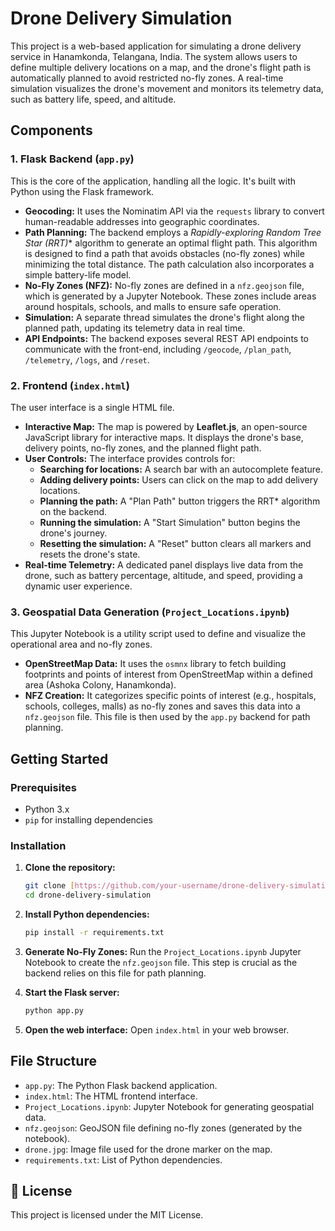 # Drone Delivery Simulation

This project is a web-based application for simulating a drone delivery service in Hanamkonda, Telangana, India. The system allows users to define multiple delivery locations on a map, and the drone's flight path is automatically planned to avoid restricted no-fly zones. A real-time simulation visualizes the drone's movement and monitors its telemetry data, such as battery life, speed, and altitude.

##  Components

### 1. Flask Backend (`app.py`)
This is the core of the application, handling all the logic. It's built with Python using the Flask framework.

- **Geocoding:** It uses the Nominatim API via the `requests` library to convert human-readable addresses into geographic coordinates.
- **Path Planning:** The backend employs a **Rapidly-exploring Random Tree Star (RRT*)** algorithm to generate an optimal flight path. This algorithm is designed to find a path that avoids obstacles (no-fly zones) while minimizing the total distance. The path calculation also incorporates a simple battery-life model.
- **No-Fly Zones (NFZ):** No-fly zones are defined in a `nfz.geojson` file, which is generated by a Jupyter Notebook. These zones include areas around hospitals, schools, and malls to ensure safe operation.
- **Simulation:** A separate thread simulates the drone's flight along the planned path, updating its telemetry data in real time.
- **API Endpoints:** The backend exposes several REST API endpoints to communicate with the front-end, including `/geocode`, `/plan_path`, `/telemetry`, `/logs`, and `/reset`.

### 2. Frontend (`index.html`)
The user interface is a single HTML file.

- **Interactive Map:** The map is powered by **Leaflet.js**, an open-source JavaScript library for interactive maps. It displays the drone's base, delivery points, no-fly zones, and the planned flight path.
- **User Controls:** The interface provides controls for:
  - **Searching for locations:** A search bar with an autocomplete feature.
  - **Adding delivery points:** Users can click on the map to add delivery locations.
  - **Planning the path:** A "Plan Path" button triggers the RRT* algorithm on the backend.
  - **Running the simulation:** A "Start Simulation" button begins the drone's journey.
  - **Resetting the simulation:** A "Reset" button clears all markers and resets the drone's state.
- **Real-time Telemetry:** A dedicated panel displays live data from the drone, such as battery percentage, altitude, and speed, providing a dynamic user experience.

### 3. Geospatial Data Generation (`Project_Locations.ipynb`)
This Jupyter Notebook is a utility script used to define and visualize the operational area and no-fly zones.

- **OpenStreetMap Data:** It uses the `osmnx` library to fetch building footprints and points of interest from OpenStreetMap within a defined area (Ashoka Colony, Hanamkonda).
- **NFZ Creation:** It categorizes specific points of interest (e.g., hospitals, schools, colleges, malls) as no-fly zones and saves this data into a `nfz.geojson` file. This file is then used by the `app.py` backend for path planning.

##  Getting Started

### Prerequisites
- Python 3.x
- `pip` for installing dependencies

### Installation

1.  **Clone the repository:**
    ```bash
    git clone [https://github.com/your-username/drone-delivery-simulation.git](https://github.com/your-username/drone-delivery-simulation.git)
    cd drone-delivery-simulation
    ```

2.  **Install Python dependencies:**
    ```bash
    pip install -r requirements.txt
    ```

3.  **Generate No-Fly Zones:**
    Run the `Project_Locations.ipynb` Jupyter Notebook to create the `nfz.geojson` file. This step is crucial as the backend relies on this file for path planning.

4.  **Start the Flask server:**
    ```bash
    python app.py
    ```

5.  **Open the web interface:**
    Open `index.html` in your web browser.

## File Structure

- `app.py`: The Python Flask backend application.
- `index.html`: The HTML frontend interface.
- `Project_Locations.ipynb`: Jupyter Notebook for generating geospatial data.
- `nfz.geojson`: GeoJSON file defining no-fly zones (generated by the notebook).
- `drone.jpg`: Image file used for the drone marker on the map.
- `requirements.txt`: List of Python dependencies.


## 📄 License

This project is licensed under the MIT License.
